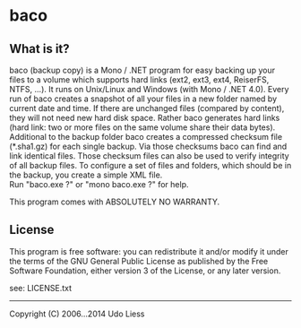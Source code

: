 baco
====

What is it?
-----------
baco (backup copy) is a Mono / .NET program for easy backing up your files to a
volume which supports hard links (ext2, ext3, ext4, ReiserFS, NTFS, ...).
It runs on Unix/Linux and Windows (with Mono / .NET 4.0).
Every run of baco creates a snapshot of all your files in a new folder named
by current date and time. If there are unchanged files (compared by content),
they will not need new hard disk space. Rather baco generates hard links
(hard link: two or more files on the same volume share their data bytes).
Additional to the backup folder baco creates a compressed checksum file
(*.sha1.gz) for each single backup. Via those checksums baco can find and link
identical files. Those checksum files can also be used to verify integrity of
all backup files. To configure a set of files and folders, which should be in
the backup, you create a simple XML file.  
Run "baco.exe ?" or "mono baco.exe ?" for help.

This program comes with ABSOLUTELY NO WARRANTY.

License
-------
This program is free software: you can redistribute it and/or modify it under
the terms of the GNU General Public License as published by the Free Software
Foundation, either version 3 of the License, or any later version.

see: LICENSE.txt

---
Copyright (C) 2006...2014 Udo Liess

